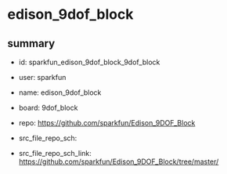 # edison_9dof_block
 
## summary 
* id: sparkfun_edison_9dof_block_9dof_block
* user: sparkfun
* name: edison_9dof_block
* board: 9dof_block
* repo: https://github.com/sparkfun/Edison_9DOF_Block



* src_file_repo_sch: 
* src_file_repo_sch_link: https://github.com/sparkfun/Edison_9DOF_Block/tree/master/




